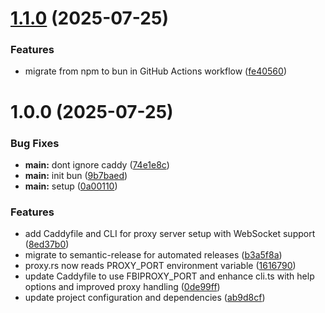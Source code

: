 # [1.1.0](https://github.com/snomiao/fbi-proxy/compare/v1.0.0...v1.1.0) (2025-07-25)


### Features

* migrate from npm to bun in GitHub Actions workflow ([fe40560](https://github.com/snomiao/fbi-proxy/commit/fe405600af20f3268b1567399d2a3467f23d2337))

# 1.0.0 (2025-07-25)


### Bug Fixes

* **main:** dont ignore caddy ([74e1e8c](https://github.com/snomiao/fbi-proxy/commit/74e1e8c070e08ae31bac498f583f1807b8a20920))
* **main:** init bun ([9b7baed](https://github.com/snomiao/fbi-proxy/commit/9b7baedf1f80a55cc818f97099cc5c854fda0d9e))
* **main:** setup ([0a00110](https://github.com/snomiao/fbi-proxy/commit/0a00110e6ace713265b4dbf3980515e77663e8a0))


### Features

* add Caddyfile and CLI for proxy server setup with WebSocket support ([8ed37b0](https://github.com/snomiao/fbi-proxy/commit/8ed37b0652a33beae86b2b6c3881534c1bb9b1bc))
* migrate to semantic-release for automated releases ([b3a5f8a](https://github.com/snomiao/fbi-proxy/commit/b3a5f8a1e2cfc92d7e93a941d15acb43ce896d3f))
* proxy.rs now reads PROXY_PORT environment variable ([1616790](https://github.com/snomiao/fbi-proxy/commit/1616790c855d49f4f5c78b31022dca6caa6148f3))
* update Caddyfile to use FBIPROXY_PORT and enhance cli.ts with help options and improved proxy handling ([0de99ff](https://github.com/snomiao/fbi-proxy/commit/0de99ff4e1c0cd15be579ac98f4b19479c320210))
* update project configuration and dependencies ([ab9d8cf](https://github.com/snomiao/fbi-proxy/commit/ab9d8cfe7cfb200c57df915e7ab4ede3a7b0a703))
